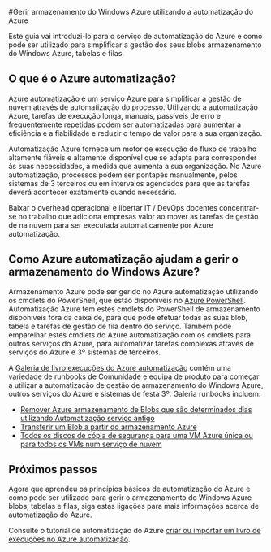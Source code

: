 <properties
    pageTitle="Gerir armazenamento do Windows Azure utilizando a automatização do Azure"
    description="Saiba mais sobre como o serviço de automatização do Azure pode ser utilizado para gerir o armazenamento do Windows Azure à escala."
    services="storage, automation"
    documentationCenter=""
    authors="jodoglevy"
    manager="eamono"
    editor=""/>

<tags
    ms.service="storage"
    ms.workload="storage"
    ms.tgt_pltfrm="na"
    ms.devlang="na"
    ms.topic="article"
    ms.date="05/23/2016"
    ms.author="jolevy"/>



#<a name="managing-azure-storage-using-azure-automation"></a>Gerir armazenamento do Windows Azure utilizando a automatização do Azure

Este guia vai introduzi-lo para o serviço de automatização do Azure e como pode ser utilizado para simplificar a gestão dos seus blobs armazenamento do Windows Azure, tabelas e filas.


## <a name="what-is-azure-automation"></a>O que é o Azure automatização?

[Azure automatização](https://azure.microsoft.com/services/automation/) é um serviço Azure para simplificar a gestão de nuvem através de automatização do processo. Utilizando a automatização Azure, tarefas de execução longa, manuais, passíveis de erro e frequentemente repetidas podem ser automatizadas para aumentar a eficiência e a fiabilidade e reduzir o tempo de valor para a sua organização.

Automatização Azure fornece um motor de execução do fluxo de trabalho altamente fiáveis e altamente disponível que se adapta para corresponder às suas necessidades, à medida que aumenta a sua organização. No Azure automatização, processos podem ser pontapés manualmente, pelos sistemas de 3 terceiros ou em intervalos agendados para que as tarefas deverá acontecer exatamente quando necessário.

Baixar o overhead operacional e libertar IT / DevOps docentes concentrar-se no trabalho que adiciona empresas valor ao mover as tarefas de gestão de na nuvem para ser executada automaticamente por Azure automatização.


## <a name="how-can-azure-automation-help-manage-azure-storage"></a>Como Azure automatização ajudam a gerir o armazenamento do Windows Azure?

Armazenamento Azure pode ser gerido no Azure automatização utilizando os cmdlets do PowerShell, que estão disponíveis no [Azure PowerShell](https://msdn.microsoft.com/library/azure/jj156055.aspx). Automatização Azure tem estes cmdlets do PowerShell de armazenamento disponíveis fora da caixa de, para que pode efetuar todas as suas blob, tabela e tarefas de gestão de fila dentro do serviço. Também pode emparelhar estes cmdlets do Azure automatização com os cmdlets para outros serviços do Azure, para automatizar tarefas complexas através de serviços do Azure e 3º sistemas de terceiros.

A [Galeria de livro execuções do Azure automatização](https://azure.microsoft.com/blog/2014/10/07/introducing-the-azure-automation-runbook-gallery/) contém uma variedade de runbooks de Comunidade e equipa de produto para começar a utilizar a automatização de gestão de armazenamento do Windows Azure, outros serviços do Azure e sistemas de festa 3º. Galeria runbooks incluem:

 * [Remover Azure armazenamento de Blobs que são determinados dias utilizando Automatização serviço antigo](https://gallery.technet.microsoft.com/scriptcenter/Remove-Storage-Blobs-that-aae4b761)
 * [Transferir um Blob a partir do armazenamento Azure](https://gallery.technet.microsoft.com/scriptcenter/a-Blob-from-Azure-Storage-6bc13745)
 * [Todos os discos de cópia de segurança para uma VM Azure única ou para todos os VMs num serviço de nuvem](https://gallery.technet.microsoft.com/scriptcenter/Backup-all-disks-for-a-ede940d5)


## <a name="next-steps"></a>Próximos passos

Agora que aprendeu os princípios básicos de automatização do Azure e como pode ser utilizado para gerir o armazenamento do Windows Azure blobs, tabelas e filas, siga estas ligações para mais informações acerca de automatização do Azure.

Consulte o tutorial de automatização do Azure [criar ou importar um livro de execuções no Azure automatização](../automation/automation-creating-importing-runbook.md).
 
